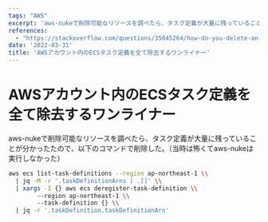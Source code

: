 ```yaml
---
tags: "AWS"
excerpt: 'aws-nukeで削除可能なリソースを調べたら、タスク定義が大量に残っていることが分かったたので、以下のコマンドで削除した。'
references:
  - "https://stackoverflow.com/questions/35045264/how-do-you-delete-an-aws-ecs-task-definition/66079759"
date: '2022-03-31'
title: 'AWSアカウント内のECSタスク定義を全て除去するワンライナー'
---
```


# AWSアカウント内のECSタスク定義を全て除去するワンライナー

aws-nukeで削除可能なリソースを調べたら、タスク定義が大量に残っていることが分かったたので、以下のコマンドで削除した。（当時は怖くてaws-nukeは実行しなかった）

```bash
aws ecs list-task-definitions --region ap-northeast-1 \\
  | jq -M -r '.taskDefinitionArns | .[]' \\
  | xargs -I {} aws ecs deregister-task-definition \\
        --region ap-northeast-1 \\
        --task-definition {} \\
  | jq -r '.taskDefinition.taskDefinitionArn'
```
